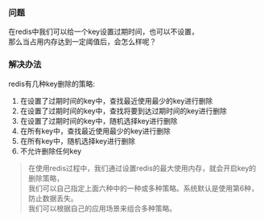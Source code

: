 ### 问题
在redis中我们可以给一个key设置过期时间，也可以不设置，  
那么当占用内存达到一定阈值后，会怎么样呢？  
### 解决办法
redis有几种key删除的策略:
1. 在设置了过期时间的key中，查找最近使用最少的key进行删除  
2. 在设置了过期时间的key中，查找将要到达过期时间的key进行删除
3. 在设置了过期时间的key中，随机选择key进行删除
4. 在所有key中，查找最近使用最少的key进行删除
5. 在所有key中，随机选择key进行删除
6. 不允许删除任何key

> 在使用redis过程中，我们通过设置redis的最大使用内存，就会开启key的删除策略，  
> 我们可以自己指定上面六种中的一种或多种策略。系统默认是使用第6种，防止数据丢失。  
> 我们可以根据自己的应用场景来组合多种策略。  
